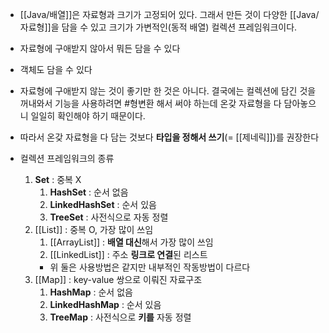 - [[Java/배열]]은 자료형과 크기가 고정되어 있다. 그래서 만든 것이 다양한 [[Java/자료형]]을 담을 수 있고 크기가 가변적인(동적 배열) 컬렉션 프레임워크이다.
- 자료형에 구애받지 않아서 뭐든 담을 수 있다
- 객체도 담을 수 있다
- 자료형에 구애받지 않는 것이 좋기만 한 것은 아니다. 결국에는 컬렉션에 담긴 것을 꺼내와서 기능을 사용하려면 #형변환 해서 써야 하는데 온갖 자료형을 다 담아놓으니 일일히 확인해야 하기 때문이다.
- 따라서 온갖 자료형을 다 담는 것보다 **타입을 정해서 쓰기**(= [[제네릭]])를 권장한다

- 컬렉션 프레임워크의 종류
	1. **Set** : 중복 X
		1. **HashSet** : 순서 없음
		2. **LinkedHashSet** : 순서 있음
		3. **TreeSet** : 사전식으로 자동 정렬
	2. [[List]] : 중복 O, 가장 많이 쓰임
		1. [[ArrayList]] : **배열 대신**해서 가장 많이 쓰임
		2. [[LinkedList]] : 주소 **링크로 연결**된 리스트
		- 위 둘은 사용방법은 같지만 내부적인 작동방법이 다르다
	3. [[Map]] : key-value 쌍으로 이뤄진 자료구조
		1. **HashMap** : 순서 없음
		2. **LinkedHashMap** : 순서 있음
		3. **TreeMap** : 사전식으로 **키를** 자동 정렬
